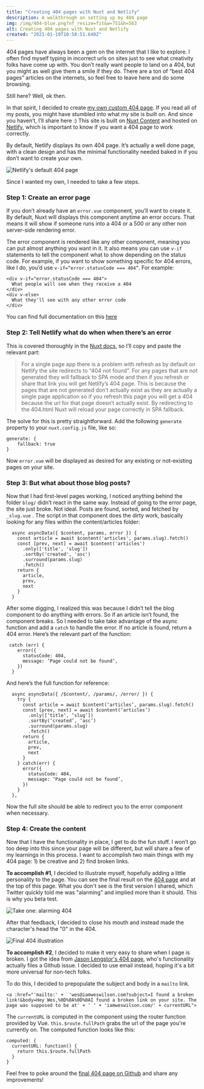 ```yaml
---
title: "Creating 404 pages with Nuxt and Netlify"
description: A walkthrough on setting up my 404 page
img: /img/404-blue.png?nf_resize=fit&w=751&h=563
alt: Creating 404 pages with Nuxt and Netlify
created: "2021-01-19T10:58:51.640Z"
---
```

404 pages have always been a gem on the internet that I like to explore. I often find myself typing in incorrect urls on sites just to see what creativity folks have come up with. You don’t really want people to land on a 404, but you might as well give them a smile if they do. There are a ton of “best 404 pages” articles on the internets, so feel free to leave here and do some browsing. 

Still here? Well, ok then.

In that spirit, I decided to create [my own custom 404 page](/404). If you read all of my posts, you might have stumbled into what my site is built on. And since you haven’t, I’ll share here :) This site is built on [Nuxt Content](https://content.nuxtjs.org/) and hosted on [Netlify](https://netlify.com), which is important to know if you want a 404 page to work correctly.

By default, Netlify displays its own 404 page. It’s actually a well done page, with a clean design and has the minimal functionality needed baked in if you don’t want to create your own.

![Netlify's default 404 page](/img/404-post/netlify-404.png?nf_resize=fit&w=751&h=563)

Since I wanted my own, I needed to take a few steps.

### Step 1: Create an error page
If you don’t already have an `error.vue` component, you’ll want to create it. By default, Nuxt will displays this component anytime an error occurs. That means it will show if someone runs into a 404 or a 500 or any other non server-side rendering error.

The error component is rendered like any other component, meaning you can put almost anything you want in it. It also means you can use `v-if` statements to tell the component what to show depending on the status code. For example, if you want to show something specific for 404 errors, like I do, you’d use `v-if=“error.statusCode === 404”`. For example:

```
<div v-if="error.statusCode === 404">
  What people will see when they receive a 404
</div>
<div v-else>
  What they'll see with any other error code
</div>
```
You can find full documentation on this [here](https://nuxtjs.org/docs/2.x/concepts/views/#error-page)

### Step 2: Tell Netlify what do when when there’s an error
This is covered thoroughly in the [Nuxt docs](https://nuxtjs.org/faq/netlify-deployment/), so I’ll copy and paste the relevant part:

> For a single page app there is a problem with refresh as by default on Netlify the site redirects to “404 not found”. For any pages that are not generated they will fallback to SPA mode and then if you refresh or share that link you will get Netlify’s 404 page. This is because the pages that are not generated don’t actually exist as they are actually a single page application so if you refresh this page you will get a 404 because the url for that page doesn’t actually exist. By redirecting to the 404.html Nuxt will reload your page correctly in SPA fallback.

The solve for this is pretty straightforward. Add the following `generate` property to your `nuxt.config.js` file, like so:

```
generate: {
	fallback: true
}
```

Now `error.vue` will be displayed as desired for any existing or not-existing pages on your site.

### Step 3: But what about those blog posts?

Now that I had first-level pages working, I noticed anything behind the folder `blog/` didn’t react in the same way. Instead of going to the error page, the site just broke. Not ideal. Posts are found, sorted, and fetched by `_slug.vue` . The script in that component does the dirty work, basically looking for any files within the content/articles folder:

```
  async asyncData({ $content, params, error }) {
    const article = await $content('articles', params.slug).fetch()
    const [prev, next] = await $content('articles')
      .only(['title', 'slug'])
      .sortBy('created', 'asc')
      .surround(params.slug)
      .fetch()
    return {
      article,
      prev,
      next
    }
  }
```

After some digging, I realized this was because I didn’t tell the blog component to do anything with errors.  So if an article isn’t found, the component breaks. So I needed to take take advantage of the async function and add a `catch` to handle the error. If no article is found, return a 404 error. Here’s the relevant part of the function:

```
 catch (err) {
    error({
      statusCode: 404,
      message: ‘Page could not be found’,
    })
  }
```

And here’s the full function for reference:

```
  async asyncData({ /$content/, /params/, /error/ }) {
    try {
      const article = await $content(‘articles’, params.slug).fetch()
      const [prev, next] = await $content(‘articles’)
        .only([‘title’, ‘slug’])
        .sortBy(‘created’, ‘asc’)
        .surround(params.slug)
        .fetch()
      return {
        article,
        prev,
        next
      }
    } catch(err) {
      error({
        statusCode: 404,
        message: ‘Page could not be found’,
      })
    }
  },
```

Now the full site should be able to redirect you to the error component when necessary.

### Step 4: Create the content
Now that I have the functionality in place, I get to do the fun stuff. I won’t go too deep into this since your page will be different, but will share a few of my learnings in this process. I want to accomplish two main things with my 404 page: 1) be creative and 2) find broken links.

**To accomplish #1**, I decided to illustrate myself, hopefully adding a little personality to the page. You can see the final result on the [404 page](/404) and at the top of this page. What you don't see is the first version I shared, which Twitter quickly told me was "alarming" and implied more than it should. This is why you beta test.

![Take one: alarming 404](/img/404-post/alarming-404.jpg?nf_resize=fit&w=751&h=563)

After that feedback, I decided to close his mouth and instead made the character's head the "0" in the 404.

![Final 404 illustration](/img/404-post/final-404.png?nf_resize=fit&w=751&h=563)

**To accomplish #2**, I decided to make it very easy to share when I page is broken. I got the idea from [Jason Lengstor's 404 page](https://www.jason.af/404), who's functionality actually files a Github issue. I decided to use email instead, hoping it's a bit more universal for non-tech folks.

To do this, I decided to prepopulate the subject and body in a `mailto` link.

```
<a :href="'mailto:' +  'wes@iamweswilson.com?subject=I found a broken link!&body=Hey Wes,%0D%0A%0D%0AI found a broken link on your site. The page was supposed to be at' + ' ' + 'iamweswilson.com/' + currentURL">
```

The `currentURL` is computed in the component using the router function provided by Vue. `this.$route.fullPath` grabs the url of the page you're currently on. The computed function looks like this:

```
computed: {
  currentURL: function() {
    return this.$route.fullPath
  }
}
```

Feel free to poke around the [final 404 page on Github](https://github.com/iamweswilson/personal-blog/blob/main/layouts/error.vue) and share any improvements!